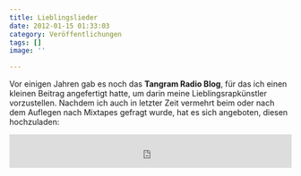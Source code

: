 ```yaml
---
title: Lieblingslieder
date: 2012-01-15 01:33:03
category: Veröffentlichungen
tags: []
image: ''

---
```


Vor einigen Jahren gab es noch das **Tangram Radio Blog**, für das ich einen kleinen Beitrag angefertigt hatte, um darin meine Lieblingsrapkünstler vorzustellen. Nachdem ich auch in letzter Zeit vermehrt beim oder nach dem Auflegen nach Mixtapes gefragt wurde, hat es sich angeboten, diesen hochzuladen:  
<iframe width="100%" height="60" src="https://www.mixcloud.com/widget/iframe/?hide\_cover=1&mini=1&feed=%2Fmisanthrop%2Fmisanthrop-tangram-radio-blog-09022007%2F" frameborder="0" ></iframe>
